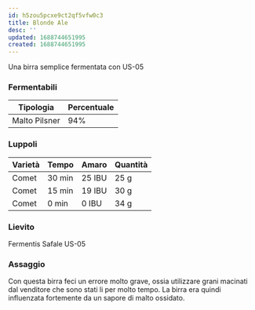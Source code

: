 ```yaml
---
id: h5zou5pcxe9ct2qf5vfw0c3
title: Blonde Ale
desc: ''
updated: 1688744651995
created: 1688744651995
---
```

Una birra semplice fermentata con US-05

### Fermentabili
| Tipologia     | Percentuale |
|---------------|-------------|
| Malto Pilsner | 94%         |

### Luppoli
| Varietà | Tempo  | Amaro   | Quantità |
|---------|--------|---------|----------|
| Comet   | 30 min | 25 IBU  | 25 g     |
| Comet   | 15 min | 19 IBU  | 30 g     |
| Comet   | 0 min  | 0 IBU   | 34 g     |

### Lievito
Fermentis Safale US-05

### Assaggio
Con questa birra feci un errore molto grave, ossia utilizzare grani macinati dal venditore che sono stati li per molto tempo. La birra era quindi influenzata fortemente da un sapore di malto ossidato.



